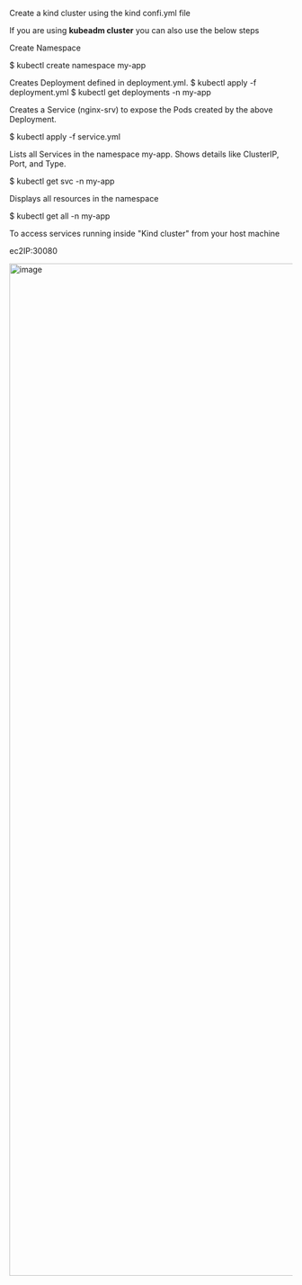 Create a kind cluster using the kind confi.yml file

If you are using **kubeadm cluster** you can also use the below steps

Create Namespace

$ kubectl create namespace my-app

Creates Deployment defined in deployment.yml.
$ kubectl apply -f deployment.yml 
$ kubectl get deployments -n my-app

Creates a Service (nginx-srv) to expose the Pods created by the above Deployment.

$ kubectl apply -f service.yml 

Lists all Services in the namespace my-app.
Shows details like ClusterIP, Port, and Type.

$ kubectl get svc -n my-app

Displays all resources in the namespace

$ kubectl get all -n my-app

To access services running inside "Kind  cluster" from your host machine

ec2IP:30080






<img width="2880" height="1800" alt="image" src="https://github.com/user-attachments/assets/25b52418-2a26-48ca-925d-dec1f55343cc" />


